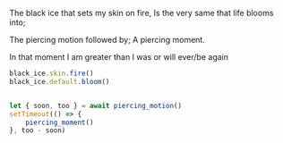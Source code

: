 The black ice that sets my skin on fire,
Is the very same that life blooms into;

The piercing motion followed by;
A piercing moment.

In that moment I am greater than I was or will ever/be again



```javascript
black_ice.skin.fire()
black_ice.default.bloom()


let { soon, too } = await piercing_motion()
setTimeout(() => {
	piercing_moment()
}, too - soon)
